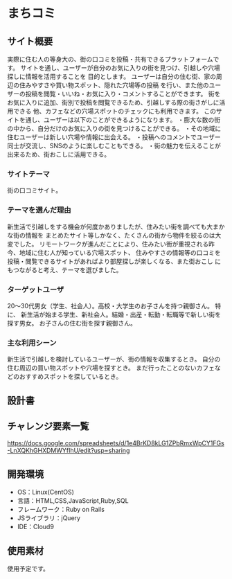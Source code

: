 # まちコミ

## サイト概要
実際に住む人の等身大の、街の口コミを投稿・共有できるプラットフォームです。
サイトを通し、ユーザーが自分のお気に入りの街を見つけ、引越しや穴場探しに情報を活用することを
目的とします。
ユーザーは自分の住む街、家の周辺の住みやすさや買い物スポット、隠れた穴場等の投稿
を行い、また他のユーザーの投稿を閲覧・いいね・お気に入り・コメントすることができます。
街をお気に入りに追加、街別で投稿を閲覧できるため、引越しする際の街さがしに活用できる
他、カフェなどの穴場スポットのチェックにも利用できます。
このサイトを通し、ユーザーは以下のことができるようになります。
・膨大な数の街の中から、自分だけのお気に入りの街を見つけることができる。
・その地域に住むユーザーは新しい穴場や情報に出会える。
・投稿へのコメントでユーザー同士が交流し、SNSのように楽しむこともできる。
・街の魅力を伝えることが出来るため、街おこしに活用できる。


### サイトテーマ
街の口コミサイト。

### テーマを選んだ理由
新生活で引越しをする機会が何度かありましたが、住みたい街を調べても大まかな街の情報を
まとめたサイト等しかなく、たくさんの街から物件を絞るのは大変でした。
リモートワークが進んだことにより、住みたい街が重視される昨今、地域に住む人が知っている穴場スポット、
住みやすさの情報等の口コミを投稿・閲覧できるサイトがあればより部屋探しが楽しくなる、また街おこし
にもつながると考え、テーマを選びました。

### ターゲットユーザ
20～30代男女（学生、社会人）。高校・大学生のお子さんを持つ親御さん。
特に、
新生活が始まる学生、新社会人。結婚・出産・転勤・転職等で新しい街を探す男女。
お子さんの住む街を探す親御さん。

### 主な利用シーン
新生活で引越しを検討しているユーザーが、街の情報を収集するとき。
自分の住む周辺の買い物スポットや穴場を探すとき。
まだ行ったことのないカフェなどのおすすめスポットを探しているとき。

## 設計書

## チャレンジ要素一覧
https://docs.google.com/spreadsheets/d/1e4BrKD8kLG1ZPbRmxWpCY1FGs-LnXQKhGHXDMWYfIhU/edit?usp=sharing

## 開発環境
- OS：Linux(CentOS)
- 言語：HTML,CSS,JavaScript,Ruby,SQL
- フレームワーク：Ruby on Rails
- JSライブラリ：jQuery
- IDE：Cloud9

## 使用素材
使用予定です。